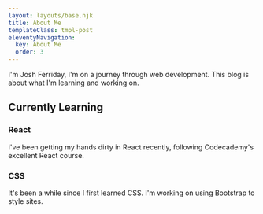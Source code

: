 ```yaml
---
layout: layouts/base.njk
title: About Me
templateClass: tmpl-post
eleventyNavigation:
  key: About Me
  order: 3
---
```


I'm Josh Ferriday, I'm on a journey through web development. This blog is about what I'm learning and working on.

## Currently Learning
### React
I've been getting my hands dirty in React recently, following Codecademy's excellent React course.
### CSS
It's been a while since I first learned CSS. I'm working on using Bootstrap to style sites.



